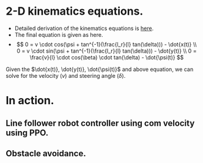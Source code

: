 # 2-D kinematics equations.

- Detailed derivation of the kinematics equations is [here](2dkinematics.pdf).
- The final equation is given as here.
- 
  $$
  0 = v \cdot cos(\psi + tan^{-1}(\frac{l_r}{l} tan(\delta))) - \dot{x(t)}  \\
  0 = v \cdot sin(\psi + tan^{-1}(\frac{l_r}{l} tan(\delta))) - \dot{y(t)}  \\
  0 = \frac{v}{l} \cdot cos(\beta) \cdot tan(\delta) - \dot{\psi(t)} 
  $$

 Given the $\dot{x(t)}, \dot{y(t)}, \dot{\psi(t)}$ and above equation, we can solve for the velocity ($v$) and steering angle ($\delta$).



 # In action. 


 ## Line follower robot controller using com velocity using PPO.



 ## Obstacle avoidance.


